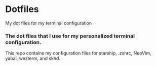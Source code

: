 # Dotfiles
My dot files for my terminal configuration

### The dot files that I use for my personalized terminal configuration.
This repo contains my configuration files for starship, .zshrc, NeoVim, yabai, wezterm, and skhd.

